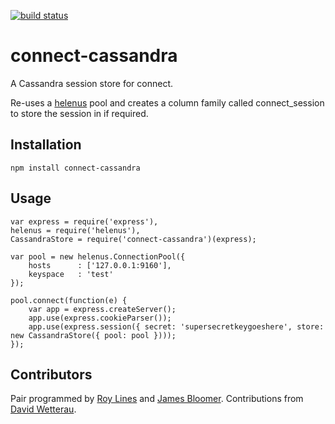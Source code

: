 [![build status](https://secure.travis-ci.org/B2MSolutions/connect-cassandra.png)](http://travis-ci.org/B2MSolutions/connect-cassandra)
# connect-cassandra
A Cassandra session store for connect.

Re-uses a [helenus](https://github.com/simplereach/helenus) pool and creates a column family called connect_session to store the session in if required.

## Installation
	npm install connect-cassandra

## Usage
	var express = require('express'),
    helenus = require('helenus'),
    CassandraStore = require('connect-cassandra')(express);

	var pool = new helenus.ConnectionPool({
	    hosts      : ['127.0.0.1:9160'],
	    keyspace   : 'test'
	});

	pool.connect(function(e) {
		var app = express.createServer();
		app.use(express.cookieParser());
		app.use(express.session({ secret: 'supersecretkeygoeshere', store: new CassandraStore({ pool: pool })));
	});

## Contributors
Pair programmed by [Roy Lines](http://roylines.co.uk) and [James Bloomer](https://github.com/jamesbloomer).
Contributions from [David Wetterau](https://github.com/dwetterau).
